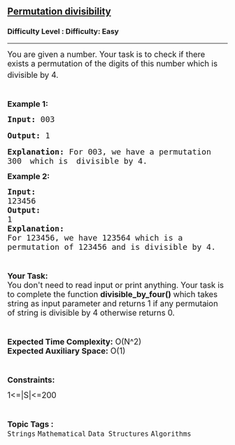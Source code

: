 <h2><a href="https://www.geeksforgeeks.org/problems/permutation-divisibility0447/1?page=3&category=Strings&status=unsolved,attempted&sortBy=accuracy">Permutation divisibility</a></h2><h3>Difficulty Level : Difficulty: Easy</h3><hr><div class="problems_problem_content__Xm_eO"><p><span style="font-size:18px">You are given a number. Your task is to check if there exists a permutation of the digits of this number which is divisible by 4. <sup>&nbsp;</sup></span></p>

<p>&nbsp;</p>

<p><span style="font-size:18px"><strong>Example 1:</strong></span></p>

<pre><strong style="font-size:18px; white-space:pre-wrap">Input:</strong><span style="font-size:18px; white-space:pre-wrap"> 003 </span>

<span style="font-size:18px"><strong>Output:</strong> 1</span>

<span style="font-size:18px"><strong>Explanation:</strong> For 003, we have a permutation
300 </span> <span style="font-size:18px">which is </span> <span style="font-size:18px">divisible by 4.</span></pre>

<p><span style="font-size:18px"><strong>Example 2:</strong></span></p>

<pre><span style="font-size:18px"><strong>Input:</strong>
123456
<strong>Output:</strong>
1</span>
<span style="font-size:18px"><strong>Explanation:</strong>
For 123456, we have 123564 which is a
permutation of 123456 and is divisible by 4.</span></pre>

<p>&nbsp;</p>

<p><span style="font-size:18px"><strong>Your Task:&nbsp;&nbsp;</strong><br>
You don't need to read input or print anything. Your task is to complete the function <strong>divisible_by_four()</strong>&nbsp;which takes string as input parameter&nbsp;and returns 1 if any permutaion of string is divisible by 4 otherwise returns 0.</span></p>

<p>&nbsp;</p>

<p><span style="font-size:18px"><strong>Expected Time Complexity:</strong>&nbsp;O(N^2)<br>
<strong>Expected Auxiliary Space:</strong>&nbsp;O(1)</span></p>

<p>&nbsp;</p>

<p><span style="font-size:18px"><strong>Constraints:</strong></span></p>

<p><span style="font-size:18px">1&lt;=|S|&lt;=200</span></p>
</div><br><p><span style=font-size:18px><strong>Topic Tags : </strong><br><code>Strings</code>&nbsp;<code>Mathematical</code>&nbsp;<code>Data Structures</code>&nbsp;<code>Algorithms</code>&nbsp;